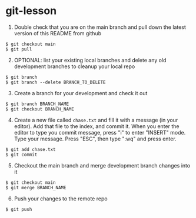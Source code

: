 # git-lesson

1. Double check that you are on the main branch and pull down the latest version of this README from github
```
$ git checkout main
$ git pull
```

2. OPTIONAL: list your existing local branches and delete any old development branches to cleanup your local repo
```
$ git branch
$ git branch --delete BRANCH_TO_DELETE
```

3. Create a branch for your development and check it out
```
$ git branch BRANCH_NAME
$ git checkout BRANCH_NAME
```

4. Create a new file called `chase.txt` and fill it with a message (in your editor). Add that file to the index, and commit it. When you enter the editor to type you commit message, press "i" to enter "INSERT" mode. Type your message. Press "ESC", then type ":wq" and press enter.
```
$ git add chase.txt
$ git commit
```

5. Checkout the main branch and merge development branch changes into it
```
$ git checkout main
$ git merge BRANCH_NAME
```

6. Push your changes to the remote repo
```
$ git push
```
